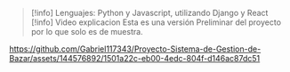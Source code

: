 > [!info]
> Lenguajes: Python y Javascript, utilizando Django y React
> [!info]
> Video explicacion
> Esta es una versión Preliminar del proyecto por lo que solo es de muestra.


https://github.com/Gabriel117343/Proyecto-Sistema-de-Gestion-de-Bazar/assets/144576892/1501a22c-eb00-4edc-804f-d146ac87dc51

